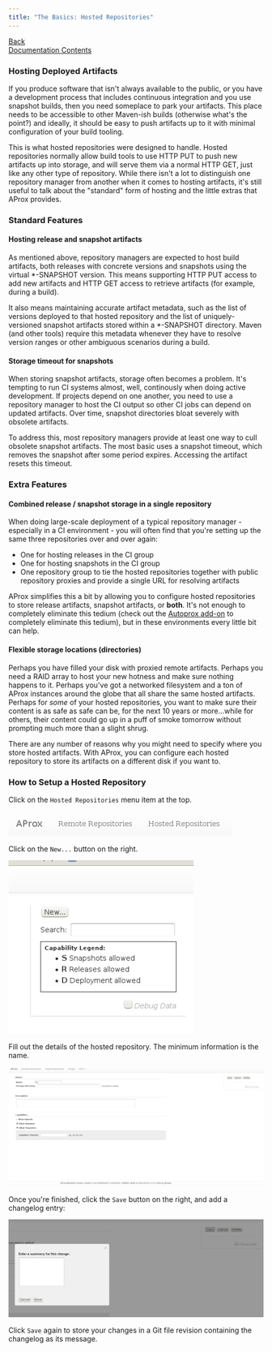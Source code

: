 ```yaml
---
title: "The Basics: Hosted Repositories"
---
```


[Back](repos-groups.html)<br/>
[Documentation Contents](index.html)

### Hosting Deployed Artifacts

If you produce software that isn't always available to the public, or you have a development process that includes continuous integration and you use snapshot builds, then you need someplace to park your artifacts. This place needs to be accessible to other Maven-ish builds (otherwise what's the point?) and ideally, it should be easy to push artifacts up to it with minimal configuration of your build tooling.

This is what hosted repositories were designed to handle. Hosted repositories normally allow build tools to use HTTP PUT to push new artifacts up into storage, and will serve them via a normal HTTP GET, just like any other type of repository. While there isn't a lot to distinguish one repository manager from another when it comes to hosting artifacts, it's still useful to talk about the "standard" form of hosting and the little extras that AProx provides.

### Standard Features

#### Hosting release and snapshot artifacts

As mentioned above, repository managers are expected to host build artifacts, both releases with concrete versions and snapshots using the virtual \*-SNAPSHOT version. This means supporting HTTP PUT access to add new artifacts and HTTP GET access to retrieve artifacts (for example, during a build).

It also means maintaining accurate artifact metadata, such as the list of versions deployed to that hosted repository and the list of uniquely-versioned snapshot artifacts stored within a \*-SNAPSHOT directory. Maven (and other tools) require this metadata whenever they have to resolve version ranges or other ambiguous scenarios during a build.

#### Storage timeout for snapshots

When storing snapshot artifacts, storage often becomes a problem. It's tempting to run CI systems almost, well, continously when doing active development. If projects depend on one another, you need to use a repository manager to host the CI output so other CI jobs can depend on updated artifacts. Over time, snapshot directories bloat severely with obsolete artifacts.

To address this, most repository managers provide at least one way to cull obsolete snapshot artifacts. The most basic uses a snapshot timeout, which removes the snapshot after some period expires. Accessing the artifact resets this timeout.

### Extra Features

#### Combined release / snapshot storage in a single repository

When doing large-scale deployment of a typical repository manager - especially in a CI environment - you will often find that you're setting up the same three repositories over and over again:

* One for hosting releases in the CI group
* One for hosting snapshots in the CI group
* One repository group to tie the hosted repositories together with public repository proxies and provide a single URL for resolving artifacts

AProx simplifies this a bit by allowing you to configure hosted repositories to store release artifacts, snapshot artifacts, or **both**. It's not enough to completely eliminate this tedium (check out the [Autoprox add-on](autoprox.html) to completely eliminate this tedium), but in these environments every little bit can help.

#### Flexible storage locations (directories)

Perhaps you have filled your disk with proxied remote artifacts. Perhaps you need a RAID array to host your new hotness and make sure nothing happens to it. Perhaps you've got a networked filesystem and a ton of AProx instances around the globe that all share the same hosted artifacts. Perhaps for *some* of your hosted repositories, you want to make sure their content is as safe as safe can be, for the next 10 years or more...while for others, their content could go up in a puff of smoke tomorrow without prompting much more than a slight shrug.

There are any number of reasons why you might need to specify where you store hosted artifacts. With AProx, you can configure each hosted repository to store its artifacts on a different disk if you want to.

### How to Setup a Hosted Repository

Click on the `Hosted Repositories` menu item at the top.

  ![Hosted Repositories menu](grabs/hosted-repo-menuitem.png)

Click on the `New...` button on the right.

  ![Hosted Repository Control Panel](grabs/hosted-repo-ctlpanel.png)

Fill out the details of the hosted repository. The minimum information is the name. 

  [![New Hosted Repo Basics](grabs/hosted-repo-creation.png)](grabs/hosted-repo-creation.png)

Once you're finished, click the `Save` button on the right, and add a changelog entry:

  [![New Repo Changelog](grabs/hosted-repo-changelog.png)](grabs/hosted-repo-changelog.png)

Click `Save` again to store your changes in a Git file revision containing the changelog as its message.
